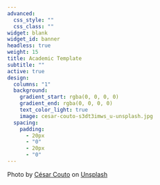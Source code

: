 ```yaml
---
advanced:
  css_style: ""
  css_class: ""
widget: blank
widget_id: banner
headless: true
weight: 15
title: Academic Template
subtitle: ""
active: true
design:
  columns: "1"
  background:
    gradient_start: rgba(0, 0, 0, 0)
    gradient_end: rgba(0, 0, 0, 0)
    text_color_light: true
    image: cesar-couto-s3dt3imws_u-unsplash.jpg
  spacing:
    padding:
      - 20px
      - "0"
      - 20px
      - "0"
---
```

Photo by [César Couto](https://unsplash.com/@xcrap?utm_source=unsplash&utm_medium=referral&utm_content=creditCopyText) on [Unsplash](https://unsplash.com/s/photos/waves?utm_source=unsplash&utm_medium=referral&utm_content=creditCopyText)